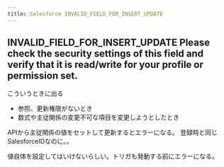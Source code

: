 ```yaml
---
title: Salesforce INVALID_FIELD_FOR_INSERT_UPDATE
---
```


## INVALID_FIELD_FOR_INSERT_UPDATE Please check the security settings of this field and verify that it is read/write for your profile or permission set.

こういうときに出る
- 参照、更新権限がないとき
- 数式や主従関係の変更不可な項目を変更しようとしたとき

APIから主従関係の値をセットして更新するとエラーになる。
登録時と同じSalesforceIDなのに。。

値自体を設定してはいけないらしい。トリガも発動する前にエラーになる。

